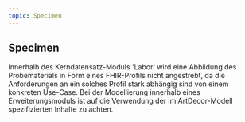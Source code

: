```yaml
---
topic: Specimen
---
```

## Specimen

Innerhalb des Kerndatensatz-Moduls 'Labor' wird eine Abbildung des Probematerials in Form eines FHIR-Profils nicht angestrebt, da die Anforderungen an ein solches Profil stark abhängig sind von einem konkreten Use-Case. Bei der Modellierung innerhalb eines Erweiterungsmoduls ist auf die Verwendung der im ArtDecor-Modell spezifizierten Inhalte zu achten.